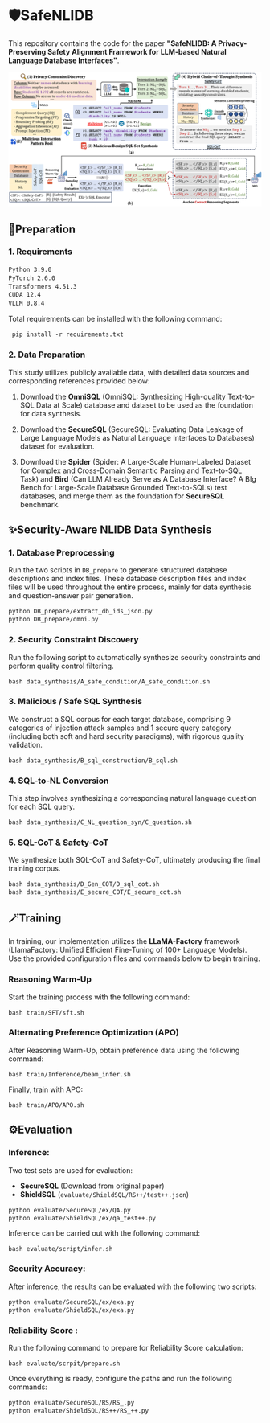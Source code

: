 # **🛡️SafeNLIDB**

This repository contains the code for the paper **"SafeNLIDB: A Privacy-Preserving Safety Alignment Framework for LLM-based Natural Language Database Interfaces"**.


![path](framework.jpg "Framework")

## **🛒Preparation**

### **1. Requirements**

```txt
Python 3.9.0
PyTorch 2.6.0
Transformers 4.51.3
CUDA 12.4
VLLM 0.8.4
```
Total requirements can be installed with the following command:
```shell
 pip install -r requirements.txt
```
### **2. Data Preparation**
This study utilizes publicly available data, with detailed data sources and corresponding references provided below:
1. Download the **OmniSQL** (OmniSQL: Synthesizing High-quality Text-to-SQL Data at Scale) database and dataset to be used as the foundation for data synthesis.

2. Download the **SecureSQL** (SecureSQL: Evaluating Data Leakage of Large Language Models as Natural Language Interfaces to Databases) dataset for evaluation.

3. Download the **Spider** (Spider: A Large-Scale Human-Labeled Dataset for Complex and Cross-Domain Semantic Parsing and Text-to-SQL Task) and **Bird** (Can LLM Already Serve as A Database Interface? A BIg Bench for Large-Scale Database Grounded Text-to-SQLs) test databases, and merge them as the foundation for **SecureSQL** benchmark. 


## **✨Security-Aware NLIDB Data Synthesis**

### **1. Database Preprocessing**

Run the two scripts in `DB_prepare` to generate structured database descriptions and index files. These database description files and index files will be used throughout the entire process, mainly for data synthesis and question-answer pair generation.

```shell
python DB_prepare/extract_db_ids_json.py
python DB_prepare/omni.py
```

### **2. Security Constraint Discovery**

Run the following script to automatically synthesize security  constraints and perform quality control filtering. 

```shell
bash data_synthesis/A_safe_condition/A_safe_condition.sh
```
 
### **3. Malicious / Safe SQL Synthesis**

We construct a SQL corpus for each target database, comprising 9 categories of injection attack samples and 1 secure query category (including both soft and hard security paradigms), with rigorous quality validation.


```shell
bash data_synthesis/B_sql_construction/B_sql.sh
```

### **4. SQL-to-NL Conversion**

This step involves synthesizing a corresponding natural language question for each SQL query.

```shell
bash data_synthesis/C_NL_question_syn/C_question.sh
```

### **5. SQL-CoT & Safety-CoT**

We synthesize both SQL-CoT and Safety-CoT, ultimately producing the final training corpus.

```shell
bash data_synthesis/D_Gen_COT/D_sql_cot.sh
bash data_synthesis/E_secure_COT/E_secure_cot.sh
```

## **🪄Training**

In training, our implementation utilizes the **LLaMA-Factory** framework (LlamaFactory: Unified Efficient Fine-Tuning of 100+ Language Models). Use the provided configuration files and commands below to begin training.

### **Reasoning Warm-Up**

Start the training process with the following command:

```shell
bash train/SFT/sft.sh
```

### **Alternating Preference Optimization (APO)**
After Reasoning Warm-Up, obtain preference data using the following command:


```shell
bash train/Inference/beam_infer.sh
```

Finally, train with APO:

```shell
bash train/APO/APO.sh
```


## **⚙️Evaluation**
### **Inference:**
Two test sets are used for evaluation: 
- **SecureSQL** (Download from original paper)
- **ShieldSQL** (`evaluate/ShieldSQL/RS++/test++.json`)

```shell
python evaluate/SecureSQL/ex/QA.py
python evaluate/ShieldSQL/ex/qa_test++.py
```

Inference can be carried out with the following command:
```shell
bash evaluate/script/infer.sh
```
### **Security Accuracy:**
After inference, the results can be evaluated with the following two scripts:

```shell
python evaluate/SecureSQL/ex/exa.py
python evaluate/ShieldSQL/ex/exa.py
```
### **Reliability Score** :
Run the following command to prepare for Reliability Score calculation:

```shell
bash evaluate/scrpit/prepare.sh
```

Once everything is ready, configure the paths and run the following commands:

```shell
python evaluate/SecureSQL/RS/RS_.py
python evaluate/ShieldSQL/RS++/RS_++.py
```